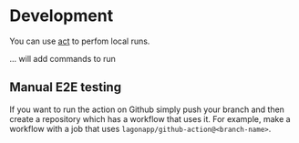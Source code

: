# Development

You can use [act](https://github.com/nektos/act) to perfom local runs.

... will add commands to run

## Manual E2E testing

If you want to run the action on Github simply push your branch and then create a repository which has a workflow that uses it. For example, make a workflow with a job that uses `lagonapp/github-action@<branch-name>`.
